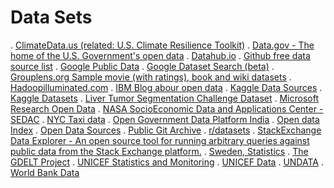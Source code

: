# Data Sets

. [ClimateData.us (related: U.S. Climate Resilience Toolkit)](http://www.climatedata.us/)
. [Data.gov - The home of the U.S. Government's open data](https://catalog.data.gov/dataset)
. [Datahub.io](https://datahub.io/)
. [Github free data source list](http://www.datasciencecentral.com/profiles/blogs/great-github-list-of-public-data-sets)
. [Google Public Data](http://www.google.com/publicdata/directory)
. [Google Dataset Search (beta)](https://toolbox.google.com/datasetsearch)
. [Grouplens.org Sample movie (with ratings), book and wiki datasets](https://grouplens.org/datasets/)
. [Hadoopilluminated.com](http://hadoopilluminated.com/hadoop_illuminated/Public_Bigdata_Sets.html)
. [IBM Blog abour open data](http://www.datasciencecentral.com/profiles/blogs/the-free-big-data-sources-everyone-should-know)
. [Kaggle Data Sources](https://www.kaggle.com/wiki/DataSources)
. [Kaggle Datasets](https://www.kaggle.com/datasets)
. [Liver Tumor Segmentation Challenge Dataset](http://www.lits-challenge.com/)
. [Microsoft Research Open Data](https://msropendata.com/)
. [NASA SocioEconomic Data and Applications Center - SEDAC](http://sedac.ciesin.columbia.edu/)
. [NYC Taxi data](http://chriswhong.github.io/nyctaxi/)
. [Open Government Data Platform India](https://data.gov.in/)
. [Open data Index](http://index.okfn.org/)
. [Open Data Sources](https://github.com/datasciencemasters/data)
. [Public Git Archive](https://github.com/src-d/datasets/tree/master/PublicGitArchive)
. [r/datasets](https://www.reddit.com/r/datasets/)
. [StackExchange Data Explorer - An open source tool for running arbitrary queries against public data from the Stack Exchange platform.](http://data.stackexchange.com/)
. [Sweden, Statistics](http://www.scb.se/en/)
. [The GDELT Project](http://gdeltproject.org/)
. [UNICEF Statistics and Monitoring](https://www.unicef.org/statistics/index_24287.html)
. [UNICEF Data](https://data.unicef.org/)
. [UNDATA](http://data.un.org/)
. [World Bank Data](http://data.worldbank.org/)